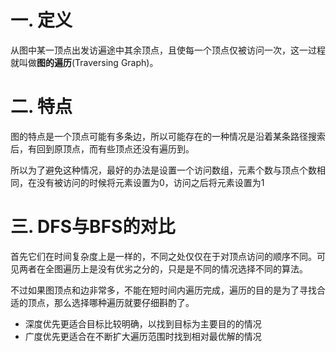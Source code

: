 # 一. 定义

从图中某一顶点出发访遍途中其余顶点，且使每一个顶点仅被访问一次，这一过程就叫做**图的遍历**(Traversing Graph)。



# 二. 特点

图的特点是一个顶点可能有多条边，所以可能存在的一种情况是沿着某条路径搜索后，有回到原顶点，而有些顶点还没有遍历到。

所以为了避免这种情况，最好的办法是设置一个访问数组，元素个数与顶点个数相同，在没有被访问的时候将元素设置为0，访问之后将元素设置为1



# 三. DFS与BFS的对比

首先它们在时间复杂度上是一样的，不同之处仅仅在于对顶点访问的顺序不同。可见两者在全图遍历上是没有优劣之分的，只是是不同的情况选择不同的算法。

不过如果图顶点和边非常多，不能在短时间内遍历完成，遍历的目的是为了寻找合适的顶点，那么选择哪种遍历就要仔细斟酌了。

- 深度优先更适合目标比较明确，以找到目标为主要目的的情况
- 广度优先更适合在不断扩大遍历范围时找到相对最优解的情况
